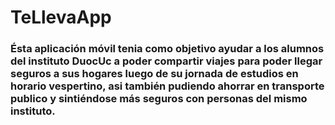 <h1>TeLlevaApp</h1>
<h3>Ésta aplicación móvil tenia como objetivo ayudar a los alumnos del instituto DuocUc a poder compartir viajes para poder llegar seguros a sus hogares luego de su jornada de estudios en horario vespertino, asi también pudiendo ahorrar en transporte publico y sintiéndose más seguros con personas del mismo instituto.</h3>
